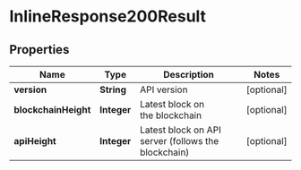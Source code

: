 # InlineResponse200Result

## Properties
Name | Type | Description | Notes
------------ | ------------- | ------------- | -------------
**version** | **String** | API version |  [optional]
**blockchainHeight** | **Integer** | Latest block on the blockchain |  [optional]
**apiHeight** | **Integer** | Latest block on API server (follows the blockchain) |  [optional]
